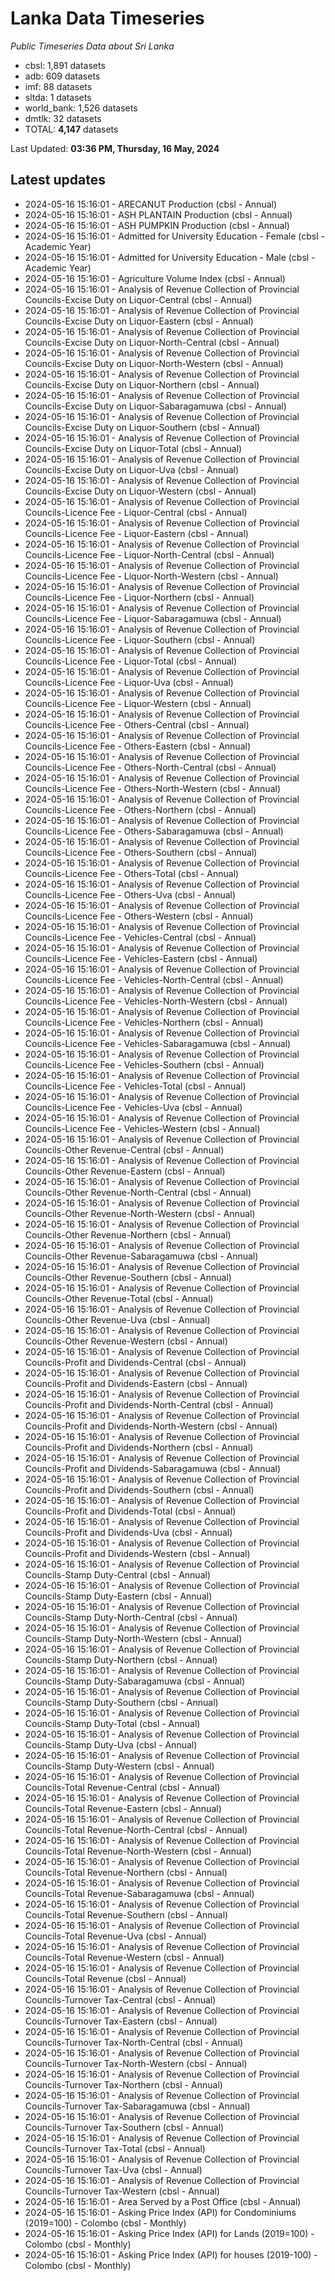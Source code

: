# Lanka Data Timeseries
*Public Timeseries Data about Sri Lanka*

* cbsl: 1,891 datasets
* adb: 609 datasets
* imf: 88 datasets
* sltda: 1 datasets
* world_bank: 1,526 datasets
* dmtlk: 32 datasets
* TOTAL: **4,147** datasets

Last Updated: **03:36 PM, Thursday, 16 May, 2024**

## Latest updates

* 2024-05-16 15:16:01 - ARECANUT Production (cbsl - Annual)
* 2024-05-16 15:16:01 - ASH PLANTAIN Production (cbsl - Annual)
* 2024-05-16 15:16:01 - ASH PUMPKIN Production (cbsl - Annual)
* 2024-05-16 15:16:01 - Admitted for University Education - Female (cbsl - Academic Year)
* 2024-05-16 15:16:01 - Admitted for University Education - Male (cbsl - Academic Year)
* 2024-05-16 15:16:01 - Agriculture Volume Index (cbsl - Annual)
* 2024-05-16 15:16:01 - Analysis of Revenue Collection of Provincial Councils-Excise Duty on Liquor-Central (cbsl - Annual)
* 2024-05-16 15:16:01 - Analysis of Revenue Collection of Provincial Councils-Excise Duty on Liquor-Eastern (cbsl - Annual)
* 2024-05-16 15:16:01 - Analysis of Revenue Collection of Provincial Councils-Excise Duty on Liquor-North-Central (cbsl - Annual)
* 2024-05-16 15:16:01 - Analysis of Revenue Collection of Provincial Councils-Excise Duty on Liquor-North-Western (cbsl - Annual)
* 2024-05-16 15:16:01 - Analysis of Revenue Collection of Provincial Councils-Excise Duty on Liquor-Northern (cbsl - Annual)
* 2024-05-16 15:16:01 - Analysis of Revenue Collection of Provincial Councils-Excise Duty on Liquor-Sabaragamuwa (cbsl - Annual)
* 2024-05-16 15:16:01 - Analysis of Revenue Collection of Provincial Councils-Excise Duty on Liquor-Southern (cbsl - Annual)
* 2024-05-16 15:16:01 - Analysis of Revenue Collection of Provincial Councils-Excise Duty on Liquor-Total (cbsl - Annual)
* 2024-05-16 15:16:01 - Analysis of Revenue Collection of Provincial Councils-Excise Duty on Liquor-Uva (cbsl - Annual)
* 2024-05-16 15:16:01 - Analysis of Revenue Collection of Provincial Councils-Excise Duty on Liquor-Western (cbsl - Annual)
* 2024-05-16 15:16:01 - Analysis of Revenue Collection of Provincial Councils-Licence Fee - Liquor-Central (cbsl - Annual)
* 2024-05-16 15:16:01 - Analysis of Revenue Collection of Provincial Councils-Licence Fee - Liquor-Eastern (cbsl - Annual)
* 2024-05-16 15:16:01 - Analysis of Revenue Collection of Provincial Councils-Licence Fee - Liquor-North-Central (cbsl - Annual)
* 2024-05-16 15:16:01 - Analysis of Revenue Collection of Provincial Councils-Licence Fee - Liquor-North-Western (cbsl - Annual)
* 2024-05-16 15:16:01 - Analysis of Revenue Collection of Provincial Councils-Licence Fee - Liquor-Northern (cbsl - Annual)
* 2024-05-16 15:16:01 - Analysis of Revenue Collection of Provincial Councils-Licence Fee - Liquor-Sabaragamuwa (cbsl - Annual)
* 2024-05-16 15:16:01 - Analysis of Revenue Collection of Provincial Councils-Licence Fee - Liquor-Southern (cbsl - Annual)
* 2024-05-16 15:16:01 - Analysis of Revenue Collection of Provincial Councils-Licence Fee - Liquor-Total (cbsl - Annual)
* 2024-05-16 15:16:01 - Analysis of Revenue Collection of Provincial Councils-Licence Fee - Liquor-Uva (cbsl - Annual)
* 2024-05-16 15:16:01 - Analysis of Revenue Collection of Provincial Councils-Licence Fee - Liquor-Western (cbsl - Annual)
* 2024-05-16 15:16:01 - Analysis of Revenue Collection of Provincial Councils-Licence Fee - Others-Central (cbsl - Annual)
* 2024-05-16 15:16:01 - Analysis of Revenue Collection of Provincial Councils-Licence Fee - Others-Eastern (cbsl - Annual)
* 2024-05-16 15:16:01 - Analysis of Revenue Collection of Provincial Councils-Licence Fee - Others-North-Central (cbsl - Annual)
* 2024-05-16 15:16:01 - Analysis of Revenue Collection of Provincial Councils-Licence Fee - Others-North-Western (cbsl - Annual)
* 2024-05-16 15:16:01 - Analysis of Revenue Collection of Provincial Councils-Licence Fee - Others-Northern (cbsl - Annual)
* 2024-05-16 15:16:01 - Analysis of Revenue Collection of Provincial Councils-Licence Fee - Others-Sabaragamuwa (cbsl - Annual)
* 2024-05-16 15:16:01 - Analysis of Revenue Collection of Provincial Councils-Licence Fee - Others-Southern (cbsl - Annual)
* 2024-05-16 15:16:01 - Analysis of Revenue Collection of Provincial Councils-Licence Fee - Others-Total (cbsl - Annual)
* 2024-05-16 15:16:01 - Analysis of Revenue Collection of Provincial Councils-Licence Fee - Others-Uva (cbsl - Annual)
* 2024-05-16 15:16:01 - Analysis of Revenue Collection of Provincial Councils-Licence Fee - Others-Western (cbsl - Annual)
* 2024-05-16 15:16:01 - Analysis of Revenue Collection of Provincial Councils-Licence Fee - Vehicles-Central (cbsl - Annual)
* 2024-05-16 15:16:01 - Analysis of Revenue Collection of Provincial Councils-Licence Fee - Vehicles-Eastern (cbsl - Annual)
* 2024-05-16 15:16:01 - Analysis of Revenue Collection of Provincial Councils-Licence Fee - Vehicles-North-Central (cbsl - Annual)
* 2024-05-16 15:16:01 - Analysis of Revenue Collection of Provincial Councils-Licence Fee - Vehicles-North-Western (cbsl - Annual)
* 2024-05-16 15:16:01 - Analysis of Revenue Collection of Provincial Councils-Licence Fee - Vehicles-Northern (cbsl - Annual)
* 2024-05-16 15:16:01 - Analysis of Revenue Collection of Provincial Councils-Licence Fee - Vehicles-Sabaragamuwa (cbsl - Annual)
* 2024-05-16 15:16:01 - Analysis of Revenue Collection of Provincial Councils-Licence Fee - Vehicles-Southern (cbsl - Annual)
* 2024-05-16 15:16:01 - Analysis of Revenue Collection of Provincial Councils-Licence Fee - Vehicles-Total (cbsl - Annual)
* 2024-05-16 15:16:01 - Analysis of Revenue Collection of Provincial Councils-Licence Fee - Vehicles-Uva (cbsl - Annual)
* 2024-05-16 15:16:01 - Analysis of Revenue Collection of Provincial Councils-Licence Fee - Vehicles-Western (cbsl - Annual)
* 2024-05-16 15:16:01 - Analysis of Revenue Collection of Provincial Councils-Other Revenue-Central (cbsl - Annual)
* 2024-05-16 15:16:01 - Analysis of Revenue Collection of Provincial Councils-Other Revenue-Eastern (cbsl - Annual)
* 2024-05-16 15:16:01 - Analysis of Revenue Collection of Provincial Councils-Other Revenue-North-Central (cbsl - Annual)
* 2024-05-16 15:16:01 - Analysis of Revenue Collection of Provincial Councils-Other Revenue-North-Western (cbsl - Annual)
* 2024-05-16 15:16:01 - Analysis of Revenue Collection of Provincial Councils-Other Revenue-Northern (cbsl - Annual)
* 2024-05-16 15:16:01 - Analysis of Revenue Collection of Provincial Councils-Other Revenue-Sabaragamuwa (cbsl - Annual)
* 2024-05-16 15:16:01 - Analysis of Revenue Collection of Provincial Councils-Other Revenue-Southern (cbsl - Annual)
* 2024-05-16 15:16:01 - Analysis of Revenue Collection of Provincial Councils-Other Revenue-Total (cbsl - Annual)
* 2024-05-16 15:16:01 - Analysis of Revenue Collection of Provincial Councils-Other Revenue-Uva (cbsl - Annual)
* 2024-05-16 15:16:01 - Analysis of Revenue Collection of Provincial Councils-Other Revenue-Western (cbsl - Annual)
* 2024-05-16 15:16:01 - Analysis of Revenue Collection of Provincial Councils-Profit and Dividends-Central (cbsl - Annual)
* 2024-05-16 15:16:01 - Analysis of Revenue Collection of Provincial Councils-Profit and Dividends-Eastern (cbsl - Annual)
* 2024-05-16 15:16:01 - Analysis of Revenue Collection of Provincial Councils-Profit and Dividends-North-Central (cbsl - Annual)
* 2024-05-16 15:16:01 - Analysis of Revenue Collection of Provincial Councils-Profit and Dividends-North-Western (cbsl - Annual)
* 2024-05-16 15:16:01 - Analysis of Revenue Collection of Provincial Councils-Profit and Dividends-Northern (cbsl - Annual)
* 2024-05-16 15:16:01 - Analysis of Revenue Collection of Provincial Councils-Profit and Dividends-Sabaragamuwa (cbsl - Annual)
* 2024-05-16 15:16:01 - Analysis of Revenue Collection of Provincial Councils-Profit and Dividends-Southern (cbsl - Annual)
* 2024-05-16 15:16:01 - Analysis of Revenue Collection of Provincial Councils-Profit and Dividends-Total (cbsl - Annual)
* 2024-05-16 15:16:01 - Analysis of Revenue Collection of Provincial Councils-Profit and Dividends-Uva (cbsl - Annual)
* 2024-05-16 15:16:01 - Analysis of Revenue Collection of Provincial Councils-Profit and Dividends-Western (cbsl - Annual)
* 2024-05-16 15:16:01 - Analysis of Revenue Collection of Provincial Councils-Stamp Duty-Central (cbsl - Annual)
* 2024-05-16 15:16:01 - Analysis of Revenue Collection of Provincial Councils-Stamp Duty-Eastern (cbsl - Annual)
* 2024-05-16 15:16:01 - Analysis of Revenue Collection of Provincial Councils-Stamp Duty-North-Central (cbsl - Annual)
* 2024-05-16 15:16:01 - Analysis of Revenue Collection of Provincial Councils-Stamp Duty-North-Western (cbsl - Annual)
* 2024-05-16 15:16:01 - Analysis of Revenue Collection of Provincial Councils-Stamp Duty-Northern (cbsl - Annual)
* 2024-05-16 15:16:01 - Analysis of Revenue Collection of Provincial Councils-Stamp Duty-Sabaragamuwa (cbsl - Annual)
* 2024-05-16 15:16:01 - Analysis of Revenue Collection of Provincial Councils-Stamp Duty-Southern (cbsl - Annual)
* 2024-05-16 15:16:01 - Analysis of Revenue Collection of Provincial Councils-Stamp Duty-Total (cbsl - Annual)
* 2024-05-16 15:16:01 - Analysis of Revenue Collection of Provincial Councils-Stamp Duty-Uva (cbsl - Annual)
* 2024-05-16 15:16:01 - Analysis of Revenue Collection of Provincial Councils-Stamp Duty-Western (cbsl - Annual)
* 2024-05-16 15:16:01 - Analysis of Revenue Collection of Provincial Councils-Total Revenue-Central (cbsl - Annual)
* 2024-05-16 15:16:01 - Analysis of Revenue Collection of Provincial Councils-Total Revenue-Eastern (cbsl - Annual)
* 2024-05-16 15:16:01 - Analysis of Revenue Collection of Provincial Councils-Total Revenue-North-Central (cbsl - Annual)
* 2024-05-16 15:16:01 - Analysis of Revenue Collection of Provincial Councils-Total Revenue-North-Western (cbsl - Annual)
* 2024-05-16 15:16:01 - Analysis of Revenue Collection of Provincial Councils-Total Revenue-Northern (cbsl - Annual)
* 2024-05-16 15:16:01 - Analysis of Revenue Collection of Provincial Councils-Total Revenue-Sabaragamuwa (cbsl - Annual)
* 2024-05-16 15:16:01 - Analysis of Revenue Collection of Provincial Councils-Total Revenue-Southern (cbsl - Annual)
* 2024-05-16 15:16:01 - Analysis of Revenue Collection of Provincial Councils-Total Revenue-Uva (cbsl - Annual)
* 2024-05-16 15:16:01 - Analysis of Revenue Collection of Provincial Councils-Total Revenue-Western (cbsl - Annual)
* 2024-05-16 15:16:01 - Analysis of Revenue Collection of Provincial Councils-Total Revenue (cbsl - Annual)
* 2024-05-16 15:16:01 - Analysis of Revenue Collection of Provincial Councils-Turnover Tax-Central (cbsl - Annual)
* 2024-05-16 15:16:01 - Analysis of Revenue Collection of Provincial Councils-Turnover Tax-Eastern (cbsl - Annual)
* 2024-05-16 15:16:01 - Analysis of Revenue Collection of Provincial Councils-Turnover Tax-North-Central (cbsl - Annual)
* 2024-05-16 15:16:01 - Analysis of Revenue Collection of Provincial Councils-Turnover Tax-North-Western (cbsl - Annual)
* 2024-05-16 15:16:01 - Analysis of Revenue Collection of Provincial Councils-Turnover Tax-Northern (cbsl - Annual)
* 2024-05-16 15:16:01 - Analysis of Revenue Collection of Provincial Councils-Turnover Tax-Sabaragamuwa (cbsl - Annual)
* 2024-05-16 15:16:01 - Analysis of Revenue Collection of Provincial Councils-Turnover Tax-Southern (cbsl - Annual)
* 2024-05-16 15:16:01 - Analysis of Revenue Collection of Provincial Councils-Turnover Tax-Total (cbsl - Annual)
* 2024-05-16 15:16:01 - Analysis of Revenue Collection of Provincial Councils-Turnover Tax-Uva (cbsl - Annual)
* 2024-05-16 15:16:01 - Analysis of Revenue Collection of Provincial Councils-Turnover Tax-Western (cbsl - Annual)
* 2024-05-16 15:16:01 - Area Served by a Post Office (cbsl - Annual)
* 2024-05-16 15:16:01 - Asking Price Index (API) for Condominiums (2019=100) - Colombo (cbsl - Monthly)
* 2024-05-16 15:16:01 - Asking Price Index (API) for Lands (2019=100) - Colombo (cbsl - Monthly)
* 2024-05-16 15:16:01 - Asking Price Index (API) for houses (2019-100) - Colombo (cbsl - Monthly)